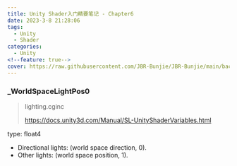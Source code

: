 ```yaml
---
title: Unity Shader入门精要笔记 - Chapter6
date: 2023-3-8 21:28:06
tags:
  - Unity
  - Shader
categories:
  - Unity
<!--feature: true-->
cover: https://raw.githubusercontent.com/JBR-Bunjie/JBR-Bunjie/main/back.jpg
---
```


### _WorldSpaceLightPos0	

>lighting.cginc
> 
>https://docs.unity3d.com/Manual/SL-UnityShaderVariables.html

type: float4	

- Directional lights: (world space direction, 0). 
- Other lights: (world space position, 1).